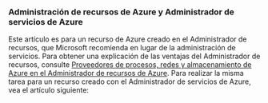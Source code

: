 ### Administración de recursos de Azure y Administrador de servicios de Azure
 
Este artículo es para un recurso de Azure creado en el Administrador de recursos, que Microsoft recomienda en lugar de la administración de servicios. Para obtener una explicación de las ventajas del Administrador de recursos, consulte [Proveedores de procesos, redes y almacenamiento de Azure en el Administrador de recursos de Azure](../articles/virtual-machines/virtual-machines-azurerm-versus-azuresm.md). Para realizar la misma tarea para un recurso creado con el Administrador de servicios de Azure, vea el artículo siguiente:

<!---HONumber=August15_HO6-->